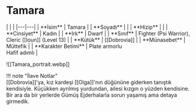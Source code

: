 # Tamara   
  
<div class="grid cards" markdown>  
|  |  |  
|---|---|  
| **İsim** | Tamara |  
| **Soyadı** |  |  
| **Hizip** |  |  
| **Cinsiyet** | Kadın |  
| **Irk** | Dwarf |  
| **Sınıf** | Fighter (Psi Warrior), Cleric [[Ioun]] (Level 13) |  
| **Kütük** | [[Dobrovia]] |  
| **Münasebet** | Müttefik |  
| **Karakter Betimi** | Plate armorlu<br>Hafif adımlı |  
  
![[Tamara_portrait.webp]]  
</div>  
  
!!! note "İlave Notlar"  
	[[Dobrovia]]'ya, kız kardeşi [[Olga]]'nın düğününe giderken tanıştık kendisiyle. Küçükken ayrılmış yurdundan, ailesi kızgın o yüzden kendisine. Bir ara da bir yerlerde Gümüş Ejderhalarla sorun yaşamış ama detaya girmedik.  
